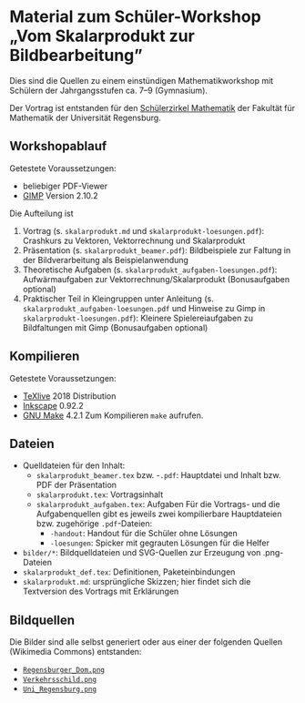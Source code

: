 # Material zum Schüler-Workshop „Vom Skalarprodukt zur Bildbearbeitung”
Dies sind die Quellen zu einem einstündigen Mathematikworkshop mit
Schülern der Jahrgangsstufen ca. 7–9 (Gymnasium).

Der Vortrag ist entstanden für den 
[Schülerzirkel Mathematik](http://www-app.uni-regensburg.de/Fakultaeten/MAT/schuelerzirkel/pmwiki/pmwiki.php)
der Fakultät für Mathematik der Universität Regensburg.

## Workshopablauf
Getestete Voraussetzungen: 
- beliebiger PDF-Viewer
- [GIMP](https://www.gimp.org/) Version 2.10.2

Die Aufteilung ist
1. Vortrag (s. `skalarprodukt.md` und `skalarprodukt-loesungen.pdf`):
   Crashkurs zu Vektoren, Vektorrechnung und Skalarprodukt
2. Präsentation (s. `skalarprodukt_beamer.pdf`):
   Bildbeispiele zur Faltung in der Bildverarbeitung als Beispielanwendung
3. Theoretische Aufgaben (s. `skalarprodukt_aufgaben-loesungen.pdf`):
   Aufwärmaufgaben zur Vektorrechnung/Skalarprodukt
   (Bonusaufgaben optional)
4. Praktischer Teil in Kleingruppen unter Anleitung
   (s. `skalarprodukt_aufgaben-loesungen.pdf` und Hinweise zu Gimp in
   `skalarprodukt-loesungen.pdf`):
   Kleinere Spielereiaufgaben zu Bildfaltungen mit Gimp
   (Bonusaufgaben optional)

## Kompilieren
Getestete Voraussetzungen:
- [TeXlive](http://tug.org/texlive/) 2018 Distribution
- [Inkscape](https://inkscape.org/) 0.92.2
- [GNU Make](https://www.gnu.org/software/make/) 4.2.1
Zum Kompilieren `make` aufrufen.

## Dateien
- Quelldateien für den Inhalt:
	- `skalarprodukt_beamer.tex` bzw. -`.pdf`: 
		Hauptdatei und Inhalt bzw. PDF der Präsentation
	- `skalarprodukt.tex`: Vortragsinhalt
	- `skalarprodukt_aufgaben.tex`: Aufgaben
	  Für die Vortrags- und die Aufgabenquellen gibt es jeweils zwei
	  kompilierbare Hauptdateien bzw. zugehörige `.pdf`-Dateien:
	  - `-handout`: Handout für die Schüler ohne Lösungen
	  - `-loesungen`: Spicker mit gegrauten Lösungen für die Helfer
- `bilder/*`: Bildquelldateien und SVG-Quellen zur Erzeugung von .png-Dateien
- `skalarprodukt_def.tex`: Definitionen, Paketeinbindungen
- `skalarprodukt.md`: ursprüngliche Skizzen; hier findet sich die
  Textversion des Vortrags mit Erklärungen

## Bildquellen
Die Bilder sind alle selbst generiert oder aus einer der folgenden
Quellen (Wikimedia Commons) entstanden:
- [`Regensburger_Dom.png`](https://commons.wikimedia.org/wiki/File:Regensburger_Dom_4.jpg)
- [`Verkehrsschild.png`](https://commons.wikimedia.org/wiki/File:20120529Schild_Hockenheim1.jpg)
- [`Uni_Regensburg.png`](https://commons.wikimedia.org/wiki/File:Universit%C3%A4t_Regensburg_Forum.jpg)
